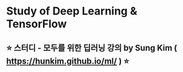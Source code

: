 # Study of Deep Learning & TensorFlow
⭐️ 스터디 - 모두를 위한 딥러닝 강의 by Sung Kim ( https://hunkim.github.io/ml/ ) ⭐️
---
